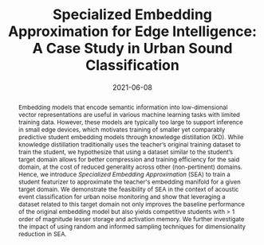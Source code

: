 ---
layout: default-publication
title: "Specialized Embedding Approximation for Edge Intelligence: A Case Study in Urban Sound Classification"
collection: publications
permalink: /publications/2021-06-08-srivastava2021specialized
abstract: "Embedding models that encode semantic information into low-dimensional vector representations are useful in various machine learning tasks with limited training data. However, these models are typically too large to support inference in small edge devices, which motivates training of smaller yet comparably predictive student embedding models through knowledge distillation (KD). While knowledge distillation traditionally uses the teacher&#8217;s original training dataset to train the student, we hypothesize that using a dataset similar to the student&#8217;s target domain allows for better compression and training efficiency for the said domain, at the cost of reduced generality across other (non-pertinent) domains. Hence, we introduce <i>Specialized Embedding Approximation</i> (SEA) to train a student featurizer to approximate the teacher&apos;s embedding manifold for a given target domain. We demonstrate the feasibility of SEA in the context of acoustic event classification for urban noise monitoring and show that leveraging a dataset related to this target domain not only improves the baseline performance of the original embedding model but also yields competitive students with &gt; 1 order of magnitude lesser storage and activation memory. We further investigate the impact of using random and informed sampling techniques for dimensionality reduction in SEA."
date: 2021-06-08
venue: 'IEEE International Conference on Acoustics, Speech and Signal Processing'
venue_short: 'ICASSP'
paperurl: '/files/srivastava2021specialized.pdf'
image: '/assets/images/specialized_embedding.png'
imagewidth: 75.0
presentation: '/files/srivastava2021specialized_presentation.pdf'
poster: '/files/srivastava2021specialized_poster.pdf'
code: 'https://github.com/ksangeeta2429/edgel3'
codename: 'EdgeL3 python package'
categories: 
  - Environmental Machine Listening
  - Audio Representation Learning
citation: 'Srivastava, S., Roy, D., Cartwright, M., Bello, J.P., Arora, A. Specialized Embedding Approximation for Edge Intelligence: A Case Study in Urban Sound Classification.  In <i>Proceedings of the IEEE International Conference on Acoustics, Speech and Signal Processing (ICASSP)</i>, 2021.'
---